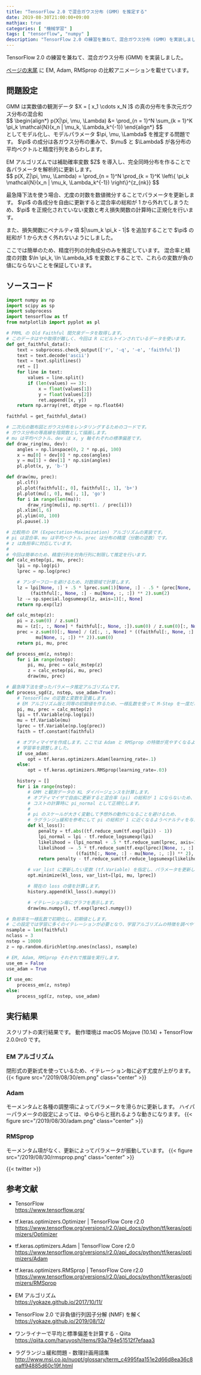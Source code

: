 ```yaml
---
title: "TensorFlow 2.0 で混合ガウス分布 (GMM) を推定する"
date: 2019-08-30T21:00:00+09:00
mathjax: true
categories: [ "機械学習" ]
tags: [ "tensorflow", "numpy" ]
description: "TensorFlow 2.0 の練習を兼ねて、混合ガウス分布 (GMM) を実装しました。 ページの末尾 に EM, Adam, RMSprop の比較アニメーションを載せています。 問題設定 GMM は実数値の観測データ X"
---
```

TensorFlow 2.0 の練習を兼ねて、混合ガウス分布 (GMM) を実装しました。

[ページの末尾](#result) に EM, Adam, RMSprop の比較アニメーションを載せています。

## 問題設定

<p><div>
GMM は実数値の観測データ $X = [ x_1 \cdots x_N ]$ の真の分布を多次元ガウス分布の混合和
<div style="overflow-x: scroll;">
$$
\begin{align*}
p(X|\pi, \mu, \Lambda) &= \prod_{n = 1}^N \sum_{k = 1}^K \pi_k \mathcal{N}(x_n | \mu_k, \Lambda_k^{-1})
\end{align*}
$$
</div>
としてモデル化し、モデルパラメータ $\pi, \mu, \Lambda$ を推定する問題です。
$\pi$ の成分は各ガウス分布の重みで、$\mu$ と $\Lambda$ が各分布の平均ベクトルと精度行列をあらわします。
</div></p>

<p><div>
EM アルゴリズムでは補助確率変数 $Z$ を導入し、完全同時分布を作ることで各パラメータを解析的に更新します。
<div style="overflow-x: scroll;">
$$
p(X, Z|\pi, \mu, \Lambda) = \prod_{n = 1}^N \prod_{k = 1}^K \left\{ \pi_k \mathcal{N}(x_n | \mu_k, \Lambda_k^{-1}) \right\}^{z_{nk}}
$$
</div>
</div></p>

<p><div>
最急降下法を使う場合、尤度の対数を数値微分することでパラメータを更新します。
$\pi$ の各成分を自由に更新すると混合率の総和が 1 から外れてしまうため、$\pi$ を正規化されていない変数と考え損失関数の計算時に正規化を行います。
</div></p>

<p><div>
また、損失関数にペナルティ項 $|\sum_k \pi_k - 1|$ を追加することで $\pi$ の総和が 1 から大きく外れないようにしました。
</div></p>

<p><div>
ここでは簡単のため、精度行列の対角成分のみを推定しています。
混合率と精度の対数 $\ln \pi_k, \ln \Lambda_k$ を変数とすることで、これらの変数が負の値にならないことを保証しています。
</div></p>

## ソースコード
```python
import numpy as np
import scipy as sp
import subprocess
import tensorflow as tf
from matplotlib import pyplot as pl

# PRML の Old Faithful 間欠泉データを取得します。
# このデータはやや取得が難しく、今回は R にビルトインされているデータを使います。
def get_faithful_data():
    text = subprocess.check_output(['r', '-q', '-e', 'faithful'])
    text = text.decode('ascii')
    text = text.splitlines()
    ret = []
    for line in text:
        values = line.split()
        if (len(values) == 3):
            x = float(values[1])
            y = float(values[2])
            ret.append([x, y])
    return np.array(ret, dtype = np.float64)

faithful = get_faithful_data()

# 二次元の散布図とガウス分布をレンタリングするためのコードです。
# ガウス分布の等高線を陰関数として描画します。
# mu は平均ベクトル、dev は x, y 軸それぞれの標準偏差です。
def draw_ring(mu, dev):
    angles = np.linspace(0, 2 * np.pi, 100)
    x = mu[0] + dev[0] * np.cos(angles)
    y = mu[1] + dev[1] * np.sin(angles)
    pl.plot(x, y, 'b-')

def draw(mu, prec):
    pl.clf()
    pl.plot(faithful[:, 0], faithful[:, 1], 'b+')
    pl.plot(mu[:, 0], mu[:, 1], 'go')
    for i in range(len(mu)):
        draw_ring(mu[i], np.sqrt(1. / prec[i]))
    pl.xlim(1, 6)
    pl.ylim(40, 100)
    pl.pause(.1)

# 比較用の EM (Expectation-Maximization) アルゴリズムの実装です。
# pi は混合率、mu は平均ベクトル、prec は分布の精度（分散の逆数）です。
# z は負担率に対応しています。
#
# 今回は簡単のため、精度行列を対角行列に制限して推定を行います。
def calc_estep(pi, mu, prec):
    lpi = np.log(pi)
    lprec = np.log(prec)

    # アンダーフローを避けるため、対数領域で計算します。
    lz = lpi[None, :] + .5 * lprec.sum(1)[None, :] - .5 * (prec[None, :, :] *
         (faithful[:, None, :] - mu[None, :, :]) ** 2).sum(2)
    lz -= sp.special.logsumexp(lz, axis=1)[:, None]
    return np.exp(lz)

def calc_mstep(z):
    pi = z.sum(0) / z.sum()
    mu = (z[:, :, None] * faithful[:, None, :]).sum(0) / z.sum(0)[:, None]
    prec = z.sum(0)[:, None] / (z[:, :, None] * ((faithful[:, None, :] -
           mu[None, :, :]) ** 2)).sum(0)
    return pi, mu, prec

def process_em(z, nstep):
    for i in range(nstep):
        pi, mu, prec = calc_mstep(z)
        z = calc_estep(pi, mu, prec)
        draw(mu, prec)

# 最急降下法を使ったパラメータ推定アルゴリズムです。
def process_sgd(z, nstep, use_adam=True):
    # TensorFlow の定数と変数を定義します。
    # EM アルゴリズム版と同等の初期値を作るため、一様乱数を使って M-Step を一度だけ回します。
    pi, mu, prec = calc_mstep(z)
    lpi = tf.Variable(np.log(pi))
    mu = tf.Variable(mu)
    lprec = tf.Variable(np.log(prec))
    faith = tf.constant(faithful)

    # オプティマイザを作成します。ここでは Adam と RMSprop の特徴が見やすくなるように
    # 学習率を調整しました。
    if use_adam:
        opt = tf.keras.optimizers.Adam(learning_rate=.1)
    else:
        opt = tf.keras.optimizers.RMSprop(learning_rate=.03)

    history = []
    for i in range(nstep):
        # GMM と観測データの KL ダイバージェンスを計算します。
        # オプティマイザで自由に更新すると混合率 (pi) の総和が 1 にならないため、
        # コストの計算時に pi_normal として正規化します。
        #
        # pi のスケールが大きく変動して予想外の動作になることを避けるため、
        # ラグランジュ緩和を参考にして pi の総和が 1 に近くなるようペナルティを与えます。
        def kl_loss():
            penalty = tf.abs((tf.reduce_sum(tf.exp(lpi)) - 1))
            lpi_normal = lpi - tf.reduce_logsumexp(lpi)
            likelihood = (lpi_normal + .5 * tf.reduce_sum(lprec, axis=1))[None, :]
            likelihood -= .5 * tf.reduce_sum(tf.exp(lprec)[None, :, :] *
                          ((faith[:, None, :] - mu[None, :, :]) ** 2), axis=2)
            return penalty - tf.reduce_sum(tf.reduce_logsumexp(likelihood, axis=1))

        # var_list に更新したい変数 (tf.Variable) を指定し、パラメータを更新します。
        opt.minimize(kl_loss, var_list=[lpi, mu, lprec])

        # 現在の loss の値を計算します。
        history.append(kl_loss().numpy())

        # イテレーション毎にグラフを表示します。
        draw(mu.numpy(), tf.exp(lprec).numpy())

# 負担率を一様乱数で初期化し、初期値とします。
# この設定では学習に多くのイテレーションが必要となり、学習アルゴリズムの特徴を調べやすくなります。
nsample = len(faithful)
nclass = 3
nstep = 10000
z = np.random.dirichlet(np.ones(nclass), nsample)

# EM, Adam, RMSprop それぞれで推論を実行します。
use_em = False
use_adam = True

if use_em:
    process_em(z, nstep)
else:
    process_sgd(z, nstep, use_adam)
```

<a name="result"></a>
## 実行結果

スクリプトの実行結果です。
動作環境は macOS Mojave (10.14) + TensorFlow 2.0.0rc0 です。

### EM アルゴリズム
閉形式の更新式を使っているため、イテレーション毎に必ず尤度が上がります。
{{< figure src="/2019/08/30/em.png" class="center" >}}

### Adam
モーメンタムと各種の調整項によってパラメータを滑らかに更新します。
ハイパーパラメータの設定によっては、ゆらゆらと揺れるような動きになります。
{{< figure src="/2019/08/30/adam.png" class="center" >}}

### RMSprop
モーメンタム項がなく、更新によってパラメータが振動しています。
{{< figure src="/2019/08/30/rmsprop.png" class="center" >}}

{{< twitter >}}

## 参考文献
- TensorFlow<br />
  <span style="word-break: break-all;">
  https://www.tensorflow.org/
  </span>

- tf.keras.optimizers.Optimizer | TensorFlow Core r2.0<br />
  <span style="word-break: break-all;">
  https://www.tensorflow.org/versions/r2.0/api_docs/python/tf/keras/optimizers/Optimizer
  </span>

- tf.keras.optimizers.Adam | TensorFlow Core r2.0<br />
  <span style="word-break: break-all;">
  https://www.tensorflow.org/versions/r2.0/api_docs/python/tf/keras/optimizers/Adam
  </span>

- tf.keras.optimizers.RMSprop | TensorFlow Core r2.0<br />
  <span style="word-break: break-all;">
  https://www.tensorflow.org/versions/r2.0/api_docs/python/tf/keras/optimizers/RMSprop
  </span>

- EM アルゴリズム<br />
  <span style="word-break: break-all;">
  https://yokaze.github.io/2017/10/11/
  </span>

- TensorFlow 2.0 で非負値行列因子分解 (NMF) を解く<br />
  <span style="word-break: break-all;">
  https://yokaze.github.io/2019/08/12/
  </span>

- ワンライナーで平均と標準偏差を計算する - Qiita<br />
  <span style="word-break: break-all;">
  https://qiita.com/haruyosh/items/93a794e51512f7efaaa3
  </span>

- ラグランジュ緩和問題 - 数理計画用語集<br />
  <span style="word-break: break-all;">
  http://www.msi.co.jp/nuopt/glossary/term_c4995faa151e2d66d8ea36c8eaff94885d60c19f.html
  </span>
